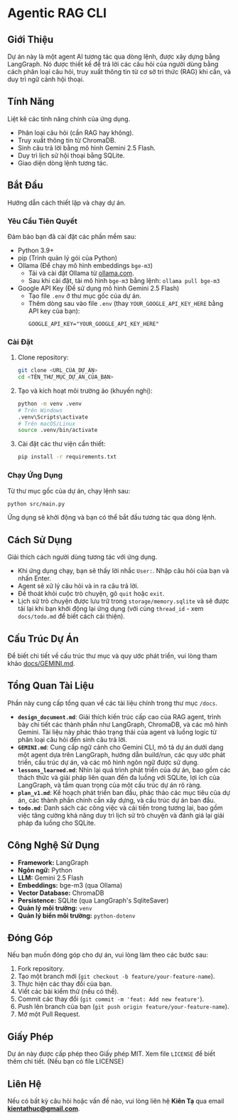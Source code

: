 # Agentic RAG CLI

## Giới Thiệu
Dự án này là một agent AI tương tác qua dòng lệnh, được xây dựng bằng LangGraph. Nó được thiết kế để trả lời các câu hỏi của người dùng bằng cách phân loại câu hỏi, truy xuất thông tin từ cơ sở tri thức (RAG) khi cần, và duy trì ngữ cảnh hội thoại.

## Tính Năng
Liệt kê các tính năng chính của ứng dụng.

*   Phân loại câu hỏi (cần RAG hay không).
*   Truy xuất thông tin từ ChromaDB.
*   Sinh câu trả lời bằng mô hình Gemini 2.5 Flash.
*   Duy trì lịch sử hội thoại bằng SQLite.
*   Giao diện dòng lệnh tương tác.

## Bắt Đầu
Hướng dẫn cách thiết lập và chạy dự án.

### Yêu Cầu Tiên Quyết
Đảm bảo bạn đã cài đặt các phần mềm sau:

*   Python 3.9+
*   pip (Trình quản lý gói của Python)
*   Ollama (Để chạy mô hình embeddings `bge-m3`)
    *   Tải và cài đặt Ollama từ [ollama.com](https://ollama.com).
    *   Sau khi cài đặt, tải mô hình `bge-m3` bằng lệnh: `ollama pull bge-m3`
*   Google API Key (Để sử dụng mô hình Gemini 2.5 Flash)
    *   Tạo file `.env` ở thư mục gốc của dự án.
    *   Thêm dòng sau vào file `.env` (thay `YOUR_GOOGLE_API_KEY_HERE` bằng API key của bạn):
        ```
        GOOGLE_API_KEY="YOUR_GOOGLE_API_KEY_HERE"
        ```

### Cài Đặt
1.  Clone repository:
    ```bash
    git clone <URL_CỦA_DỰ_ÁN>
    cd <TÊN_THƯ_MỤC_DỰ_ÁN_CỦA_BẠN>
    ```
2.  Tạo và kích hoạt môi trường ảo (khuyến nghị):
    ```bash
    python -m venv .venv
    # Trên Windows
    .venv\Scripts\activate
    # Trên macOS/Linux
    source .venv/bin/activate
    ```
3.  Cài đặt các thư viện cần thiết:
    ```bash
    pip install -r requirements.txt
    ```

### Chạy Ứng Dụng
Từ thư mục gốc của dự án, chạy lệnh sau:
```bash
python src/main.py
```
Ứng dụng sẽ khởi động và bạn có thể bắt đầu tương tác qua dòng lệnh.

## Cách Sử Dụng
Giải thích cách người dùng tương tác với ứng dụng.

*   Khi ứng dụng chạy, bạn sẽ thấy lời nhắc `User:`. Nhập câu hỏi của bạn và nhấn Enter.
*   Agent sẽ xử lý câu hỏi và in ra câu trả lời.
*   Để thoát khỏi cuộc trò chuyện, gõ `quit` hoặc `exit`.
*   Lịch sử trò chuyện được lưu trữ trong `storage/memory.sqlite` và sẽ được tải lại khi bạn khởi động lại ứng dụng (với cùng `thread_id` - xem `docs/todo.md` để biết cách cải thiện).

## Cấu Trúc Dự Án
Để biết chi tiết về cấu trúc thư mục và quy ước phát triển, vui lòng tham khảo [docs/GEMINI.md](docs/GEMINI.md).

## Tổng Quan Tài Liệu
Phần này cung cấp tổng quan về các tài liệu chính trong thư mục `/docs`.

*   **`design_document.md`**: Giải thích kiến trúc cấp cao của RAG agent, trình bày chi tiết các thành phần như LangGraph, ChromaDB, và các mô hình Gemini. Tài liệu này phác thảo trạng thái của agent và luồng logic từ phân loại câu hỏi đến sinh câu trả lời.
*   **`GEMINI.md`**: Cung cấp ngữ cảnh cho Gemini CLI, mô tả dự án dưới dạng một agent dựa trên LangGraph, hướng dẫn build/run, các quy ước phát triển, cấu trúc dự án, và các mô hình ngôn ngữ được sử dụng.
*   **`lessons_learned.md`**: Nhìn lại quá trình phát triển của dự án, bao gồm các thách thức và giải pháp liên quan đến đa luồng với SQLite, lợi ích của LangGraph, và tầm quan trọng của một cấu trúc dự án rõ ràng.
*   **`plan_v1.md`**: Kế hoạch phát triển ban đầu, phác thảo các mục tiêu của dự án, các thành phần chính cần xây dựng, và cấu trúc dự án ban đầu.
*   **`todo.md`**: Danh sách các công việc và cải tiến trong tương lai, bao gồm việc tăng cường khả năng duy trì lịch sử trò chuyện và đánh giá lại giải pháp đa luồng cho SQLite.

## Công Nghệ Sử Dụng
*   **Framework:** LangGraph
*   **Ngôn ngữ:** Python
*   **LLM:** Gemini 2.5 Flash
*   **Embeddings:** bge-m3 (qua Ollama)
*   **Vector Database:** ChromaDB
*   **Persistence:** SQLite (qua LangGraph's SqliteSaver)
*   **Quản lý môi trường:** `venv`
*   **Quản lý biến môi trường:** `python-dotenv`

## Đóng Góp
Nếu bạn muốn đóng góp cho dự án, vui lòng làm theo các bước sau:

1.  Fork repository.
2.  Tạo một branch mới (`git checkout -b feature/your-feature-name`).
3.  Thực hiện các thay đổi của bạn.
4.  Viết các bài kiểm thử (nếu có thể).
5.  Commit các thay đổi (`git commit -m 'feat: Add new feature'`).
6.  Push lên branch của bạn (`git push origin feature/your-feature-name`).
7.  Mở một Pull Request.

## Giấy Phép
Dự án này được cấp phép theo Giấy phép MIT. Xem file `LICENSE` để biết thêm chi tiết. (Nếu bạn có file LICENSE)

## Liên Hệ
Nếu có bất kỳ câu hỏi hoặc vấn đề nào, vui lòng liên hệ **Kiên Tạ** qua email **kientathuc@gmail.com**.
